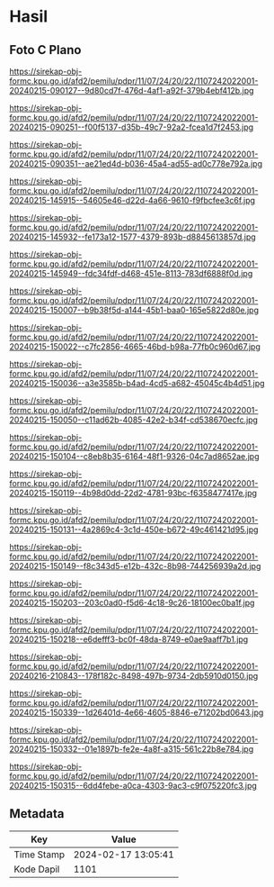# Hasil

## Foto C Plano

https://sirekap-obj-formc.kpu.go.id/afd2/pemilu/pdpr/11/07/24/20/22/1107242022001-20240215-090127--9d80cd7f-476d-4af1-a92f-379b4ebf412b.jpg

https://sirekap-obj-formc.kpu.go.id/afd2/pemilu/pdpr/11/07/24/20/22/1107242022001-20240215-090251--f00f5137-d35b-49c7-92a2-fcea1d7f2453.jpg

https://sirekap-obj-formc.kpu.go.id/afd2/pemilu/pdpr/11/07/24/20/22/1107242022001-20240215-090351--ae21ed4d-b036-45a4-ad55-ad0c778e792a.jpg

https://sirekap-obj-formc.kpu.go.id/afd2/pemilu/pdpr/11/07/24/20/22/1107242022001-20240215-145915--54605e46-d22d-4a66-9610-f9fbcfee3c6f.jpg

https://sirekap-obj-formc.kpu.go.id/afd2/pemilu/pdpr/11/07/24/20/22/1107242022001-20240215-145932--fe173a12-1577-4379-893b-d8845613857d.jpg

https://sirekap-obj-formc.kpu.go.id/afd2/pemilu/pdpr/11/07/24/20/22/1107242022001-20240215-145949--fdc34fdf-d468-451e-8113-783df6888f0d.jpg

https://sirekap-obj-formc.kpu.go.id/afd2/pemilu/pdpr/11/07/24/20/22/1107242022001-20240215-150007--b9b38f5d-a144-45b1-baa0-165e5822d80e.jpg

https://sirekap-obj-formc.kpu.go.id/afd2/pemilu/pdpr/11/07/24/20/22/1107242022001-20240215-150022--c7fc2856-4665-46bd-b98a-77fb0c960d67.jpg

https://sirekap-obj-formc.kpu.go.id/afd2/pemilu/pdpr/11/07/24/20/22/1107242022001-20240215-150036--a3e3585b-b4ad-4cd5-a682-45045c4b4d51.jpg

https://sirekap-obj-formc.kpu.go.id/afd2/pemilu/pdpr/11/07/24/20/22/1107242022001-20240215-150050--c11ad62b-4085-42e2-b34f-cd538670ecfc.jpg

https://sirekap-obj-formc.kpu.go.id/afd2/pemilu/pdpr/11/07/24/20/22/1107242022001-20240215-150104--c8eb8b35-6164-48f1-9326-04c7ad8652ae.jpg

https://sirekap-obj-formc.kpu.go.id/afd2/pemilu/pdpr/11/07/24/20/22/1107242022001-20240215-150119--4b98d0dd-22d2-4781-93bc-f6358477417e.jpg

https://sirekap-obj-formc.kpu.go.id/afd2/pemilu/pdpr/11/07/24/20/22/1107242022001-20240215-150131--4a2869c4-3c1d-450e-b672-49c461421d95.jpg

https://sirekap-obj-formc.kpu.go.id/afd2/pemilu/pdpr/11/07/24/20/22/1107242022001-20240215-150149--f8c343d5-e12b-432c-8b98-744256939a2d.jpg

https://sirekap-obj-formc.kpu.go.id/afd2/pemilu/pdpr/11/07/24/20/22/1107242022001-20240215-150203--203c0ad0-f5d6-4c18-9c26-18100ec0ba1f.jpg

https://sirekap-obj-formc.kpu.go.id/afd2/pemilu/pdpr/11/07/24/20/22/1107242022001-20240215-150218--e6defff3-bc0f-48da-8749-e0ae9aaff7b1.jpg

https://sirekap-obj-formc.kpu.go.id/afd2/pemilu/pdpr/11/07/24/20/22/1107242022001-20240216-210843--178f182c-8498-497b-9734-2db5910d0150.jpg

https://sirekap-obj-formc.kpu.go.id/afd2/pemilu/pdpr/11/07/24/20/22/1107242022001-20240215-150339--1d26401d-4e66-4605-8846-e71202bd0643.jpg

https://sirekap-obj-formc.kpu.go.id/afd2/pemilu/pdpr/11/07/24/20/22/1107242022001-20240215-150332--01e1897b-fe2e-4a8f-a315-561c22b8e784.jpg

https://sirekap-obj-formc.kpu.go.id/afd2/pemilu/pdpr/11/07/24/20/22/1107242022001-20240215-150315--6dd4febe-a0ca-4303-9ac3-c9f075220fc3.jpg


## Metadata

| Key        | Value               |
| ---------- | ------------------- |
| Time Stamp | 2024-02-17 13:05:41 |
| Kode Dapil | 1101                |



